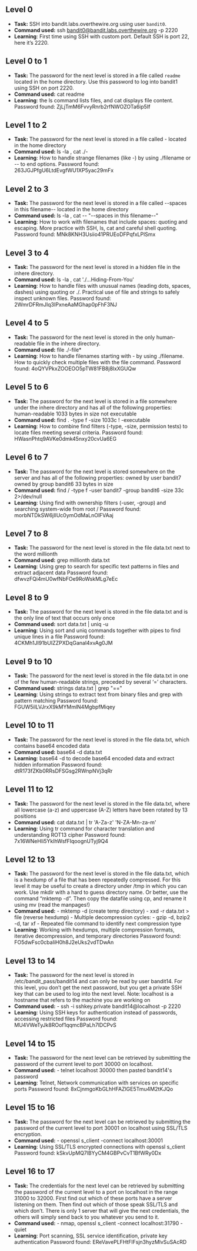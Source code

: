 ## Level 0
- **Task:** SSH into bandit.labs.overthewire.org using user `bandit0`.  
- **Command used:** ssh bandit0@bandit.labs.overthewire.org -p 2220
- **Learning**: First time using SSH with custom port. Default SSH is port 22, here it’s 2220.

## Level 0 to 1
- **Task:**  The password for the next level is stored in a file called `readme` located in the home directory. Use this password to log into bandit1 using SSH on port 2220.
- **Command used:** cat readme
- **Learning**: the ls command lists files, and cat displays file content.
Password found: ZjLjTmM6FvvyRnrb2rfNWOZOTa6ip5If

## Level 1 to 2
- **Task:**  The password for the next level is stored in a file called - located in the home directory
- **Command used:** ls -la , cat ./-
- **Learning**: How to handle strange filenames (like -) by using ./filename or -- to end options.
Password found: 263JGJPfgU6LtdEvgfWU1XP5yac29mFx

## Level 2 to 3
- **Task:**  The password for the next level is stored in a file called --spaces in this filename-- located in the home directory
- **Command used:** ls -la , cat -- "--spaces in this filename--"
- **Learning**: How to work with filenames that include spaces: quoting and escaping.
                More practice with SSH, ls, cat and careful shell quoting.
Password found: MNk8KNH3Usiio41PRUEoDFPqfxLPlSmx

## Level 3 to 4
- **Task:**  The password for the next level is stored in a hidden file in the inhere directory.
- **Command used:** ls -la , cat './...Hiding-From-You'
- **Learning**: How to handle files with unusual names (leading dots, spaces, dashes) using quoting or ./.
                Practical use of file and strings to safely inspect unknown files.
Password found: 2WmrDFRmJIq3IPxneAaMGhap0pFhF3NJ

## Level 4 to 5
- **Task:**  The password for the next level is stored in the only human-readable file in the inhere directory.
- **Command used:** file ./-file*
- **Learning**: How to handle filenames starting with - by using ./filename.
                How to quickly check multiple files with the file command.
Password found: 4oQYVPkxZOOEOO5pTW81FB8j8lxXGUQw

## Level 5 to 6
- **Task:**  The password for the next level is stored in a file somewhere under the inhere directory and has all of the following properties:
human-readable
1033 bytes in size
not executable
- **Command used:** find . -type f -size 1033c ! -executable
- **Learning**: How to combine find filters (-type, -size, permission tests) to locate files meeting several criteria.
Password found: HWasnPhtq9AVKe0dmk45nxy20cvUa6EG

## Level 6 to 7
- **Task:**  The password for the next level is stored somewhere on the server and has all of the following properties:
owned by user bandit7
owned by group bandit6
33 bytes in size
- **Command used:** find / -type f -user bandit7 -group bandit6 -size 33c 2>/dev/null
- **Learning**: Using find with ownership filters (-user, -group) and searching system-wide from root /
Password found: morbNTDkSW6jIlUc0ymOdMaLnOlFVAaj

## Level 7 to 8
- **Task:**  The password for the next level is stored in the file data.txt next to the word millionth
- **Command used:** grep millionth data.txt
- **Learning**: Using grep to search for specific text patterns in files and extract adjacent data
Password found: dfwvzFQi4mU0wfNbFOe9RoWskMLg7eEc

## Level 8 to 9
- **Task:**  The password for the next level is stored in the file data.txt and is the only line of text that occurs only once
- **Command used:** sort data.txt | uniq -u
- **Learning**: Using sort and uniq commands together with pipes to find unique lines in a file
Password found: 4CKMh1JI91bUIZZPXDqGanal4xvAg0JM

## Level 9 to 10
- **Task:**  The password for the next level is stored in the file data.txt in one of the few human-readable strings, preceded by several ‘=’ characters.
- **Command used:** strings data.txt | grep "=="
- **Learning**: Using strings to extract text from binary files and grep with pattern matching
Password found: FGUW5ilLVJrxX9kMYMmlN4MgbpfMiqey

## Level 10 to 11
- **Task:**  The password for the next level is stored in the file data.txt, which contains base64 encoded data
- **Command used:** base64 -d data.txt
- **Learning**: base64 -d to decode base64 encoded data and extract hidden information
Password found: dtR173fZKb0RRsDFSGsg2RWnpNVj3qRr

## Level 11 to 12
- **Task:**  The password for the next level is stored in the file data.txt, where all lowercase (a-z) and uppercase (A-Z) letters have been rotated by 13 positions
- **Command used:** cat data.txt | tr 'A-Za-z' 'N-ZA-Mn-za-m'
- **Learning**: Using tr command for character translation and understanding ROT13 cipher
Password found: 7x16WNeHIi5YkIhWsfFIqoognUTyj9Q4

## Level 12 to 13
- **Task:**  The password for the next level is stored in the file data.txt, which is a hexdump of a file that has been repeatedly compressed. For this level it may be useful to create a directory under /tmp in which you can work. Use mkdir with a hard to guess directory name. Or better, use the command “mktemp -d”. Then copy the datafile using cp, and rename it using mv (read the manpages!)
- **Command used:** - mktemp -d (create temp directory)
                    - xxd -r data.txt > file (reverse hexdump)
                    - Multiple decompression cycles:
                    - gzip -d, bzip2 -d, tar xf
                    - Repeated file command to identify next compression type
- **Learning**: Working with hexdumps, multiple compression formats, iterative decompression, and temporary directories
Password found: FO5dwFsc0cbaIiH0h8J2eUks2vdTDwAn

## Level 13 to 14
- **Task:**  The password for the next level is stored in /etc/bandit_pass/bandit14 and can only be read by user bandit14. For this level, you don’t get the next password, but you get a private SSH key that can be used to log into the next level. Note: localhost is a hostname that refers to the machine you are working on
- **Command used:** - ssh -i sshkey.private bandit14@localhost -p 2220
- **Learning**: Using SSH keys for authentication instead of passwords, accessing restricted files
Password found: MU4VWeTyJk8ROof1qqmcBPaLh7lDCPvS

## Level 14 to 15
- **Task:**  The password for the next level can be retrieved by submitting the password of the current level to port 30000 on localhost.
- **Command used:** - telnet localhost 30000 then pasted bandit14's password
- **Learning**: Telnet, Network communication with services on specific ports
Password found: 8xCjnmgoKbGLhHFAZlGE5Tmu4M2tKJQo

## Level 15 to 16
- **Task:**  The password for the next level can be retrieved by submitting the password of the current level to port 30001 on localhost using SSL/TLS encryption.
- **Command used:** - openssl s_client -connect localhost:30001
- **Learning**: Using SSL/TLS encrypted connections with openssl s_client
Password found: kSkvUpMQ7lBYyCM4GBPvCvT1BfWRy0Dx

## Level 16 to 17
- **Task:**  The credentials for the next level can be retrieved by submitting the password of the current level to a port on localhost in the range 31000 to 32000. First find out which of these ports have a server listening on them. Then find out which of those speak SSL/TLS and which don’t. There is only 1 server that will give the next credentials, the others will simply send back to you whatever you send to it.
- **Command used:** - nmap, openssl s_client -connect localhost:31790 -quiet
- **Learning**: Port scanning, SSL service identification, private key authentication
Password found: EReVavePLFHtFlFsjn3hyzMlvSuSAcRD